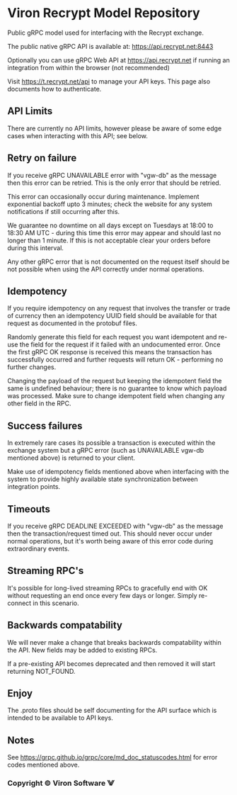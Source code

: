 **Viron Recrypt Model Repository**
=======

Public gRPC model used for interfacing with the Recrypt exchange.

The public native gRPC API is available at: https://api.recrypt.net:8443

Optionally you can use gRPC Web API at https://api.recrypt.net if running an integration from within the browser (not recommended)

Visit https://t.recrypt.net/api to manage your API keys. This page also documents how to authenticate.

## API Limits

There are currently no API limits, however please be aware of some edge cases when interacting with this API; see below.

## Retry on failure

If you receive gRPC UNAVAILABLE error with "vgw-db" as the message then this error can be retried. This is the only error that should be retried.

This error can occasionally occur during maintenance. Implement exponential backoff upto 3 minutes; check the website for any system notifications if still occurring after this.

We guarantee no downtime on all days except on Tuesdays at 18:00 to 18:30 AM UTC - during this time this error may appear and should last no longer than 1 minute. If this is not acceptable clear your orders before during this interval.

Any other gRPC error that is not documented on the request itself should be not possible when using the API correctly under normal operations.

## Idempotency

If you require idempotency on any request that involves the transfer or trade of currency then an idempotency UUID field should be available for that request as documented in the protobuf files.

Randomly generate this field for each request you want idempotent and re-use the field for the request if it failed with an undocumented error. Once the first gRPC OK response is received this means the transaction has successfully occurred and further requests will return OK - performing no further changes.

Changing the payload of the request but keeping the idempotent field the same is undefined behaviour; there is no guarantee to know which payload was processed. Make sure to change idempotent field when changing any other field in the RPC. 

## Success failures

In extremely rare cases its possible a transaction is executed within the exchange system but a gRPC error (such as UNAVAILABLE vgw-db mentioned above) is returned to your client.

Make use of idempotency fields mentioned above when interfacing with the system to provide highly available state synchronization between integration points.

## Timeouts

If you receive gRPC DEADLINE EXCEEDED with "vgw-db" as the message then the transaction/request timed out. This should never occur under normal operations, but it's worth being aware of this error code during extraordinary events.

## Streaming RPC's

It's possible for long-lived streaming RPCs to gracefully end with OK without requesting an end once every few days or longer. Simply re-connect in this scenario.

## Backwards compatability

We will never make a change that breaks backwards compatability within the API. New fields may be added to existing RPCs.

If a pre-existing API becomes deprecated and then removed it will start returning NOT_FOUND.

## Enjoy

The .proto files should be self documenting for the API surface which is intended to be available to API keys.

## Notes

See https://grpc.github.io/grpc/core/md_doc_statuscodes.html for error codes mentioned above.

### Copyright © Viron Software ⨈